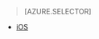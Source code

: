 > [AZURE.SELECTOR]
- [iOS](../articles/app-service-mobile-dotnet-backend-ios-aad-sso-preview.md)
<!--- [Windows 8.x Store C#](../articles/mobile-services-windows-store-dotnet-adal-sso-authentication.md)-->
<!--- [Xamarin.iOS](../articles/mobile-services-dotnet-backend-xamarin-ios-adal-sso-authentication.md)-->